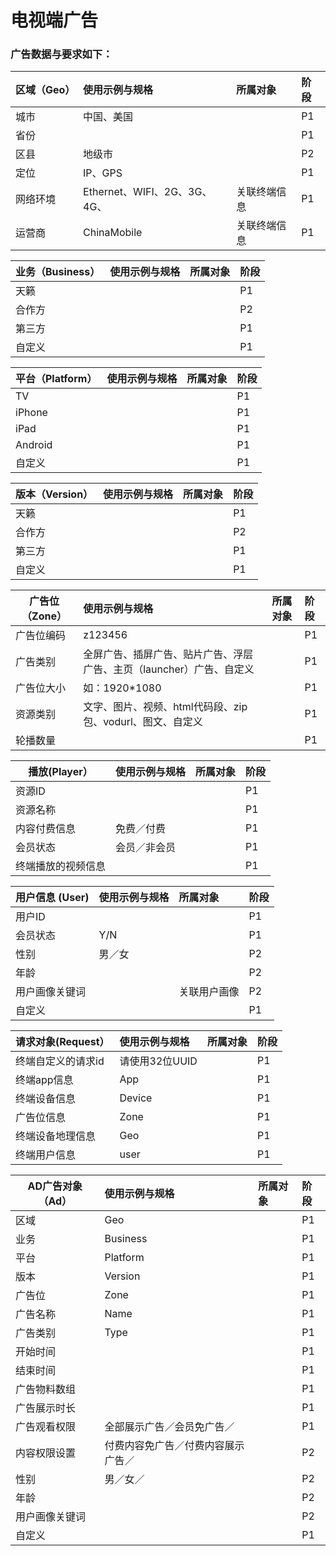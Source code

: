 # 电视端广告

### 广告数据与要求如下：

| **区域（Geo）** | 使用示例与规格 | 所属对象 | 阶段 |
| --- | :--- | :--- | :--- |
| 城市 | 中国、美国 |  | P1 |
| 省份 |  |  | P1 |
| 区县 | 地级市 |  | P2 |
| 定位 | IP、GPS |  | P1 |
| 网络环境 | Ethernet、WIFI、2G、3G、4G、 | 关联终端信息 | P1 |
| 运营商 | ChinaMobile | 关联终端信息 | P1 |

| **业务（Business）** | 使用示例与规格 | 所属对象 | 阶段 |
| --- | :--- | :--- | :--- |
| 天籁 |  |  | P1 |
| 合作方 |  |  | P2 |
| 第三方 |  |  | P1 |
| 自定义 |  |  | P1 |

| **平台（Platform）** | 使用示例与规格 | 所属对象 | 阶段 |
| --- | :--- | :--- | :--- |
| TV |  |  | P1 |
| iPhone |  |  | P1 |
| iPad |  |  | P1 |
| Android |  |  | P1 |
| 自定义 |  |  | P1 |

| **版本（Version）** | 使用示例与规格 | 所属对象 | 阶段 |
| --- | :--- | :--- | :--- |
| 天籁 |  |  | P1 |
| 合作方 |  |  | P2 |
| 第三方 |  |  | P1 |
| 自定义 |  |  | P1 |

| **广告位（Zone）** | 使用示例与规格 | 所属对象 | 阶段 |
| --- | :--- | :--- | :--- |
| 广告位编码 | z123456 |  | P1 |
| 广告类别 | 全屏广告、插屏广告、贴片广告、浮层广告、主页（launcher）广告、自定义 |  | P1 |
| 广告位大小 | 如：1920\*1080 |  | P1 |
| 资源类别 | 文字、图片、视频、html代码段、zip包、vodurl、图文、自定义 |  | P1 |
| 轮播数量 |  |  | P1 |

| **播放\(Player）** | 使用示例与规格 | 所属对象 | 阶段 |
| --- | :--- | :--- | :--- |
| 资源ID |  |  | P1 |
| 资源名称 |  |  | P1 |
| 内容付费信息 | 免费／付费 |  | P1 |
| 会员状态 | 会员／非会员 |  | P1 |
| 终端播放的视频信息 |  |  | P1 |

| **用户信息 \(User\)** | 使用示例与规格 | 所属对象 | 阶段 |
| --- | :--- | :--- | :--- |
| 用户ID |  |  | P1 |
| 会员状态 | Y/N |  | P1 |
| 性别 | 男／女 |  | P2 |
| 年龄 |  |  | P2 |
| 用户画像关键词 |  | 关联用户画像 | P2 |
| 自定义 |  |  | P1 |

| **请求对象\(Request）** | 使用示例与规格 | 所属对象 | 阶段 |
| --- | :--- | :--- | :--- |
| 终端自定义的请求id | 请使用32位UUID |  | P1 |
| 终端app信息 | App |  | P1 |
| 终端设备信息 | Device |  | P1 |
| 广告位信息 | Zone |  | P1 |
| 终端设备地理信息 | Geo |  | P1 |
| 终端用户信息 | user |  | P1 |

| **AD广告对象 （Ad）** | 使用示例与规格 | 所属对象 | 阶段 |
| --- | :--- | :--- | :--- |
| 区域 | Geo |  | P1 |
| 业务 | Business |  | P1 |
| 平台 | Platform |  | P1 |
| 版本 | Version |  | P1 |
| 广告位 | Zone |  | P1 |
| 广告名称 | Name |  | P1 |
| 广告类别 | Type |  | P1 |
| 开始时间 |  |  | P1 |
| 结束时间 |  |  | P1 |
| 广告物料数组 |  |  | P1 |
| 广告展示时长 |  |  | P1 |
| 广告观看权限 | 全部展示广告／会员免广告／ |  | P1 |
| 内容权限设置 | 付费内容免广告／付费内容展示广告／ |  | P2 |
| 性别 | 男／女／ |  | P2 |
| 年龄 |  |  | P2 |
| 用户画像关键词 |  |  | P2 |
| 自定义 |  |  | P1 |



